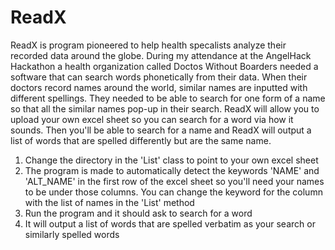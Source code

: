 # ReadX
ReadX is program pioneered to help health specalists analyze their recorded data around the globe. During my attendance at the AngelHack Hackathon a health organization called Doctos Without Boarders needed a software that can search words phonetically from their data. When their doctors record names around the world, similar names are inputted with different spellings. They needed to be able to search for one form of a name so that all the similar names pop-up in their search. ReadX will allow you to upload your own excel sheet so you can search for a word via how it sounds. Then you'll be able to search for a name and ReadX will output a list of words that are spelled differently but are the same name.  

1. Change the directory in the 'List' class to point to your own excel sheet
2. The program is made to automatically detect the keywords 'NAME' and 'ALT_NAME' in the first row of the excel sheet so you'll need your names to be under those columns. You can change the keyword for the column with the list of names in the 'List' method
3. Run the program and it should ask to search for a word
4. It will output a list of words that are spelled verbatim as your search or similarly spelled words
